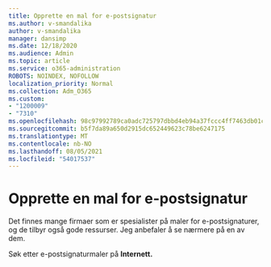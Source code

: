 ```yaml
---
title: Opprette en mal for e-postsignatur
ms.author: v-smandalika
author: v-smandalika
manager: dansimp
ms.date: 12/18/2020
ms.audience: Admin
ms.topic: article
ms.service: o365-administration
ROBOTS: NOINDEX, NOFOLLOW
localization_priority: Normal
ms.collection: Adm_O365
ms.custom:
- "1200009"
- "7310"
ms.openlocfilehash: 98c97992789ca0adc725797dbbd4eb94a37fccc4ff7463db01cf4f28e5106174
ms.sourcegitcommit: b5f7da89a650d2915dc652449623c78be6247175
ms.translationtype: MT
ms.contentlocale: nb-NO
ms.lasthandoff: 08/05/2021
ms.locfileid: "54017537"
---
```

# <a name="create-an-email-signature-template"></a>Opprette en mal for e-postsignatur

Det finnes mange firmaer som er spesialister på maler for e-postsignaturer, og de tilbyr også gode ressurser. Jeg anbefaler å se nærmere på en av dem.

Søk etter e-postsignaturmaler på **Internett.**